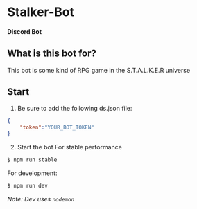# Stalker-Bot
#### Discord Bot

## What is this bot for?
This bot is some kind of RPG game in the S.T.A.L.K.E.R universe

## Start
1. Be sure to add the following ds.json file:
```json
{
    "token":"YOUR_BOT_TOKEN"
}
```
2. Start the bot
For stable performance
```sh
$ npm run stable
```
For development:
```sh
$ npm run dev
```
*Note: Dev uses `nodemon`*
